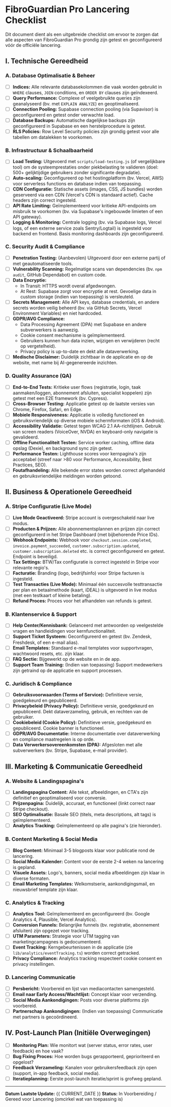 # FibroGuardian Pro Lancering Checklist

Dit document dient als een uitgebreide checklist om ervoor te zorgen dat alle aspecten van FibroGuardian Pro grondig zijn getest en geconfigureerd vóór de officiële lancering.

## I. Technische Gereedheid

### A. Database Optimalisatie & Beheer
- [ ] **Indices:** Alle relevante databasekolommen die vaak worden gebruikt in `WHERE` clauses, `JOIN` conditions, en `ORDER BY` clauses zijn geïndexeerd.
- [ ] **Query Performance:** Complexe of veelgebruikte queries zijn geanalyseerd (bv. met `EXPLAIN ANALYZE`) en geoptimaliseerd.
- [ ] **Connection Pooling:** Supabase connection pooling (via Supavisor) is geconfigureerd en getest onder verwachte load.
- [ ] **Database Backups:** Automatische dagelijkse backups zijn geconfigureerd in Supabase en een herstelprocedure is getest.
- [ ] **RLS Policies:** Row Level Security policies zijn grondig getest voor alle tabellen om datalekken te voorkomen.

### B. Infrastructuur & Schaalbaarheid
- [ ] **Load Testing:** Uitgevoerd met `scripts/load-testing.js` (of vergelijkbare tool) om de systeemprestaties onder piekbelasting te valideren (doel: 500+ gelijktijdige gebruikers zonder significante degradatie).
- [ ] **Auto-scaling:** Geconfigureerd op het hostingplatform (bv. Vercel, AWS) voor serverless functions en database indien van toepassing.
- [ ] **CDN Configuratie:** Statische assets (images, CSS, JS bundles) worden geserveerd via een CDN (Vercel's CDN is standaard actief). Cache headers zijn correct ingesteld.
- [ ] **API Rate Limiting:** Geïmplementeerd voor kritieke API-endpoints om misbruik te voorkomen (bv. via Supabase's ingebouwde limieten of een API gateway).
- [ ] **Logging & Monitoring:** Centrale logging (bv. via Supabase logs, Vercel logs, of een externe service zoals Sentry/Logtail) is ingesteld voor backend en frontend. Basis monitoring dashboards zijn geconfigureerd.

### C. Security Audit & Compliance
- [ ] **Penetration Testing:** (Aanbevolen) Uitgevoerd door een externe partij of met geautomatiseerde tools.
- [ ] **Vulnerability Scanning:** Regelmatige scans van dependencies (bv. `npm audit`, GitHub Dependabot) en custom code.
- [ ] **Data Encryptie:**
    - In Transit: HTTPS wordt overal afgedwongen.
    - At Rest: Supabase zorgt voor encryptie at rest. Gevoelige data in custom storage (indien van toepassing) is versleuteld.
- [ ] **Secrets Management:** Alle API keys, database credentials, en andere secrets worden veilig beheerd (bv. via GitHub Secrets, Vercel Environment Variables) en niet hardcoded.
- [ ] **GDPR/AVG Compliance:**
    - Data Processing Agreement (DPA) met Supabase en andere subverwerkers is aanwezig.
    - Cookie consent mechanisme is geïmplementeerd.
    - Gebruikers kunnen hun data inzien, wijzigen en verwijderen (recht op vergetelheid).
    - Privacy policy is up-to-date en dekt alle dataverwerking.
- [ ] **Medische Disclaimer:** Duidelijk zichtbaar in de applicatie en op de website, met name bij AI-gegenereerde inzichten.

### D. Quality Assurance (QA)
- [ ] **End-to-End Tests:** Kritieke user flows (registratie, login, taak aanmaken/loggen, abonnement afsluiten, specialist koppelen) zijn getest met een E2E framework (bv. Cypress).
- [ ] **Cross-Browser Testing:** Applicatie getest op de laatste versies van Chrome, Firefox, Safari, en Edge.
- [ ] **Mobiele Responsiveness:** Applicatie is volledig functioneel en gebruiksvriendelijk op diverse mobiele schermformaten (iOS & Android).
- [ ] **Accessibility Validatie:** Getest tegen WCAG 2.1 AA-richtlijnen. Gebruik van screen readers (VoiceOver, NVDA) en keyboard-only navigatie is gevalideerd.
- [ ] **Offline Functionaliteit Testen:** Service worker caching, offline data opslag (Dexie), en background sync zijn getest.
- [ ] **Performance Testen:** Lighthouse scores voor kernpagina's zijn acceptabel (streef naar >80 voor Performance, Accessibility, Best Practices, SEO).
- [ ] **Foutafhandeling:** Alle bekende error states worden correct afgehandeld en gebruiksvriendelijke meldingen worden getoond.

## II. Business & Operationele Gereedheid

### A. Stripe Configuratie (Live Mode)
- [ ] **Live Mode Geactiveerd:** Stripe account is overgeschakeld naar live modus.
- [ ] **Producten & Prijzen:** Alle abonnementsplannen en prijzen zijn correct geconfigureerd in het Stripe Dashboard (met bijbehorende Price IDs).
- [ ] **Webhook Endpoints:** Webhook voor `checkout.session.completed`, `invoice.payment_succeeded`, `customer.subscription.updated`, `customer.subscription.deleted` etc. is correct geconfigureerd en getest. Endpoint is beveiligd.
- [ ] **Tax Settings:** BTW/Tax configuratie is correct ingesteld in Stripe voor relevante regio's.
- [ ] **Facturatie:** Branding (logo, bedrijfsinfo) voor Stripe facturen is ingesteld.
- [ ] **Test Transacties (Live Mode):** Minimaal één succesvolle testtransactie per plan en betaalmethode (kaart, iDEAL) is uitgevoerd in live modus (met een testkaart of kleine betaling).
- [ ] **Refund Proces:** Proces voor het afhandelen van refunds is getest.

### B. Klantenservice & Support
- [ ] **Help Center/Kennisbank:** Gelanceerd met antwoorden op veelgestelde vragen en handleidingen voor kernfunctionaliteit.
- [ ] **Support Ticket Systeem:** Geconfigureerd en getest (bv. Zendesk, Freshdesk, of een e-mail alias).
- [ ] **Email Templates:** Standaard e-mail templates voor supportvragen, wachtwoord resets, etc. zijn klaar.
- [ ] **FAQ Sectie:** Bijgewerkt op de website en in de app.
- [ ] **Support Team Training:** (Indien van toepassing) Support medewerkers zijn getraind op de applicatie en support processen.

### C. Juridisch & Compliance
- [ ] **Gebruiksvoorwaarden (Terms of Service):** Definitieve versie, goedgekeurd en gepubliceerd.
- [ ] **Privacybeleid (Privacy Policy):** Definitieve versie, goedgekeurd en gepubliceerd. Dekt dataverzameling, gebruik, en rechten van de gebruiker.
- [ ] **Cookiebeleid (Cookie Policy):** Definitieve versie, goedgekeurd en gepubliceerd. Cookie banner is functioneel.
- [ ] **GDPR/AVG Documentatie:** Interne documentatie over dataverwerking en compliance maatregelen is op orde.
- [ ] **Data Verwerkersovereenkomsten (DPA):** Afgesloten met alle subverwerkers (bv. Stripe, Supabase, e-mail provider).

## III. Marketing & Communicatie Gereedheid

### A. Website & Landingspagina's
- [ ] **Landingspagina Content:** Alle tekst, afbeeldingen, en CTA's zijn definitief en geoptimaliseerd voor conversie.
- [ ] **Prijzenpagina:** Duidelijk, accuraat, en functioneel (linkt correct naar Stripe checkout).
- [ ] **SEO Optimalisatie:** Basale SEO (titels, meta descriptions, alt tags) is geïmplementeerd.
- [ ] **Analytics Tracking:** Geïmplementeerd op alle pagina's (zie hieronder).

### B. Content Marketing & Social Media
- [ ] **Blog Content:** Minimaal 3-5 blogposts klaar voor publicatie rond de lancering.
- [ ] **Social Media Kalender:** Content voor de eerste 2-4 weken na lancering is gepland.
- [ ] **Visuele Assets:** Logo's, banners, social media afbeeldingen zijn klaar in diverse formaten.
- [ ] **Email Marketing Templates:** Welkomstserie, aankondigingsmail, en nieuwsbrief template zijn klaar.

### C. Analytics & Tracking
- [ ] **Analytics Tool:** Geïmplementeerd en geconfigureerd (bv. Google Analytics 4, Plausible, Vercel Analytics).
- [ ] **Conversion Funnels:** Belangrijke funnels (bv. registratie, abonnement afsluiten) zijn opgezet voor tracking.
- [ ] **UTM Parameters:** Strategie voor UTM tagging van marketingcampagnes is gedocumenteerd.
- [ ] **Event Tracking:** Kerngebeurtenissen in de applicatie (zie `lib/analytics/eventTracking.ts`) worden correct getracked.
- [ ] **Privacy Compliance:** Analytics tracking respecteert cookie consent en privacy instellingen.

### D. Lancering Communicatie
- [ ] **Persbericht:** Voorbereid en lijst van mediacontacten samengesteld.
- [ ] **Email naar Early Access/Wachtlijst:** Concept klaar voor verzending.
- [ ] **Social Media Aankondigingen:** Posts voor diverse platforms zijn voorbereid.
- [ ] **Partnerschap Aankondigingen:** (Indien van toepassing) Communicatie met partners is gecoördineerd.

## IV. Post-Launch Plan (Initiële Overwegingen)
- [ ] **Monitoring Plan:** Wie monitort wat (server status, error rates, user feedback) en hoe vaak?
- [ ] **Bug Fixing Proces:** Hoe worden bugs gerapporteerd, geprioriteerd en opgelost?
- [ ] **Feedback Verzameling:** Kanalen voor gebruikersfeedback zijn open (support, in-app feedback, social media).
- [ ] **Iteratieplanning:** Eerste post-launch iteratie/sprint is grofweg gepland.

---
**Datum Laatste Update:** {{ CURRENT_DATE }}
**Status:** In Voorbereiding / Gereed voor Lancering (omcirkel wat van toepassing is)
